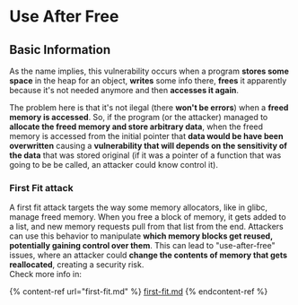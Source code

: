# Use After Free


## Basic Information

As the name implies, this vulnerability occurs when a program **stores some space** in the heap for an object, **writes** some info there, **frees** it apparently because it's not needed anymore and then **accesses it again**.

The problem here is that it's not ilegal (there **won't be errors**) when a **freed memory is accessed**. So, if the program (or the attacker) managed to **allocate the freed memory and store arbitrary data**, when the freed memory is accessed from the initial pointer that **data would be have been overwritten** causing a **vulnerability that will depends on the sensitivity of the data** that was stored original (if it was a pointer of a function that was going to be be called, an attacker could know control it).

### First Fit attack

A first fit attack targets the way some memory allocators, like in glibc, manage freed memory. When you free a block of memory, it gets added to a list, and new memory requests pull from that list from the end. Attackers can use this behavior to manipulate **which memory blocks get reused, potentially gaining control over them**. This can lead to "use-after-free" issues, where an attacker could **change the contents of memory that gets reallocated**, creating a security risk.\
Check more info in:

{% content-ref url="first-fit.md" %}
[first-fit.md](first-fit.md)
{% endcontent-ref %}

